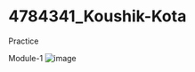 # 4784341\_Koushik-Kota

Practice

Module-1
<img src="https://github.com/Kkoushik777/4784341\_Koushik-Kota/blob/main/Module%201/Agile%20course.png" alt="image">

